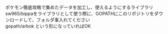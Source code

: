 ポケモン徹底攻略で集めたデータを加工し、使えるようにするライブラリ  
sw965/bippaをライブラリとして使う際に、GOPATHにこのリポジトリをダウンロードして、フォルダ事入れてください  
gopath/arbok という形になっていればOK